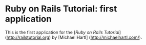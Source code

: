 # Ruby on Rails Tutorial: first application

This is the first application for the [*Ruby on Rails Tutorial*] (http://railstutorial.org) by [Michael Hartl] (http://michaelhartl.com/).